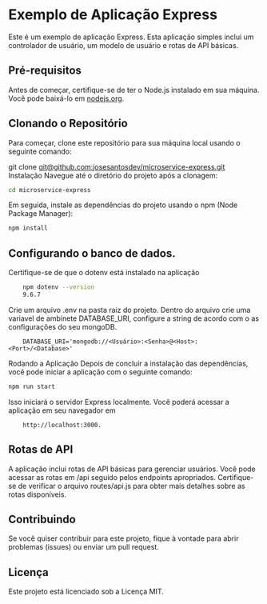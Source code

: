 # Exemplo de Aplicação Express

Este é um exemplo de aplicação Express. Esta aplicação simples inclui um controlador de usuário, um modelo de usuário e rotas de API básicas.

## Pré-requisitos

Antes de começar, certifique-se de ter o Node.js instalado em sua máquina. Você pode baixá-lo em [nodejs.org](https://nodejs.org/).

## Clonando o Repositório

Para começar, clone este repositório para sua máquina local usando o seguinte comando:


git clone [git@github.com:josesantosdev/microservice-express.git](https://github.com/josesantosdev/microservice-express.git)
Instalação
Navegue até o diretório do projeto após a clonagem:

```bash
cd microservice-express
```
Em seguida, instale as dependências do projeto usando o npm (Node Package Manager):

```bash
npm install
```

## Configurando o banco de dados.
Certifique-se de que o dotenv está instalado na aplicação

```bash
    npm dotenv --version
    9.6.7
```
Crie um arquivo .env na pasta raiz do projeto.
Dentro do arquivo crie uma variavel de ambinete DATABASE_URI, configure a string de acordo com o as configurações do seu mongoDB.
```shell
    DATABASE_URI='mongodb://<Usuário>:<Senha>@<Host>:<Port>/<Database>'
```

Rodando a Aplicação
Depois de concluir a instalação das dependências, você pode iniciar a aplicação com o seguinte comando:

```bash
npm run start
```

Isso iniciará o servidor Express localmente. Você poderá acessar a aplicação em seu navegador em 
```TCP
    http://localhost:3000.
```

## Rotas de API

A aplicação inclui rotas de API básicas para gerenciar usuários. Você pode acessar as rotas em /api seguido pelos endpoints apropriados. Certifique-se de verificar o arquivo routes/api.js para obter mais detalhes sobre as rotas disponíveis.


## Contribuindo

Se você quiser contribuir para este projeto, fique à vontade para abrir problemas (issues) ou enviar um pull request.

## Licença

Este projeto está licenciado sob a Licença MIT.